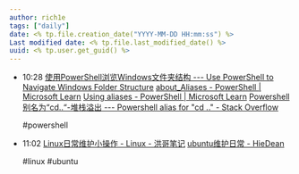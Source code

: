 ```yaml
---
author: rich1e
tags: ["daily"]
date: <% tp.file.creation_date("YYYY-MM-DD HH:mm:ss") %>
Last modified date: <% tp.file.last_modified_date() %>
uuid: <% tp.user.get_guid() %>
---
```


- 10:28 
  [使用PowerShell浏览Windows文件夹结构 --- Use PowerShell to Navigate Windows Folder Structure](https://www.itprotoday.com/powershell/how-to-use-powershell-to-navigate-the-windows-folder-structure)
  [about_Aliases - PowerShell | Microsoft Learn](https://learn.microsoft.com/en-us/powershell/module/microsoft.powershell.core/about/about_aliases?view=powershell-7.2)
  [Using aliases - PowerShell | Microsoft Learn](https://learn.microsoft.com/en-us/powershell/scripting/learn/shell/using-aliases?view=powershell-7.4)
  [Powershell别名为“cd..“-堆栈溢出 --- Powershell alias for "cd .." - Stack Overflow](https://stackoverflow.com/questions/61313799/powershell-alias-for-cd)
  
  #powershell  
- 11:02 
  [Linux日常维护小操作 - Linux - 洪哥笔记](http://www.splaybow.com/post/linux-maintain.html)
  [ubuntu维护日常 - HieDean](https://hiedean.github.io/2020/03/19/ubuntu%E7%BB%B4%E6%8A%A4%E6%97%A5%E5%B8%B8/)
  
  #linux #ubuntu 